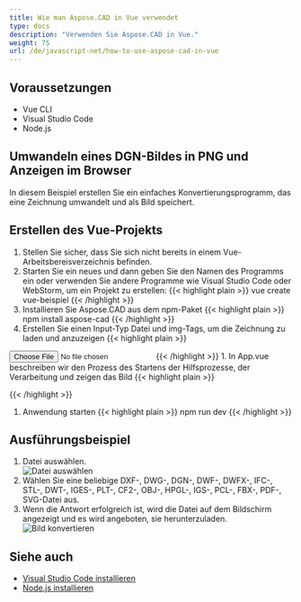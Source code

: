```yaml
---
title: Wie man Aspose.CAD in Vue verwendet
type: docs
description: "Verwenden Sie Aspose.CAD in Vue."
weight: 75
url: /de/javascript-net/how-to-use-aspose-cad-in-vue
---
```


## Voraussetzungen
- Vue CLI
- Visual Studio Code
- Node.js

## Umwandeln eines DGN-Bildes in PNG und Anzeigen im Browser

In diesem Beispiel erstellen Sie ein einfaches Konvertierungsprogramm, das eine Zeichnung umwandelt und als Bild speichert.

## Erstellen des Vue-Projekts

1. Stellen Sie sicher, dass Sie sich nicht bereits in einem Vue-Arbeitsbereisverzeichnis befinden.
1. Starten Sie ein neues und dann geben Sie den Namen des Programms ein oder verwenden Sie andere Programme wie Visual Studio Code oder WebStorm, um ein Projekt zu erstellen:
{{< highlight plain >}}
vue create vue-beispiel
{{< /highlight >}}
1. Installieren Sie Aspose.CAD aus dem npm-Paket
{{< highlight plain >}}
npm install aspose-cad
{{< /highlight >}}
1. Erstellen Sie einen Input-Typ Datei und img-Tags, um die Zeichnung zu laden und anzuzeigen
{{< highlight plain >}}
<input id="file" type="file">
<img id="image" />
{{< /highlight >}}
1. In App.vue beschreiben wir den Prozess des Startens der Hilfsprozesse, der Verarbeitung und zeigen das Bild
{{< highlight plain >}}
<script>
import { Drawing, PngOptions } from "aspose-cad";

export default {
  beforeCreate: function () {
    // Notwendig für den Start des Zusammenbau-Prozesses
    let recaptchaScript = document.createElement('script')
    recaptchaScript.setAttribute('src', '/node_modules/aspose-cad/dotnet.js')
    document.head.appendChild(recaptchaScript)

    let dotnet;
  },
  mounted() {
    window.addEventListener('load', this.onWindowLoad)
  },
  methods: {
    async onWindowLoad() {
      
      console.log("WASM wird geladen...");
      await dotnet.boot();
      console.log("WASM geladen");

      document.querySelector('input').addEventListener('change', function() {
            const reader = new FileReader();
            reader.onload = function() {

              let arrayBuffer = this.result;
              let array = new Uint8Array(arrayBuffer);

              // LADEN
              let file = Image.load(array);
              console.log(file);

              // SPEICHERN
              let exportedFilePromise = Image.save(array, new PngOptions());
              exportedFilePromise.then(exportedFile => {
                console.log(exportedFile);

                let urlCreator = window.URL || window.webkitURL;
                let blob = new Blob([exportedFile], { type: 'application/octet-stream' });
                let imageUrl = urlCreator.createObjectURL(blob);
                document.querySelector("#image").src = imageUrl;
              });
            }

            reader.readAsArrayBuffer(this.files[0]);
          },
          false);
    },
  },
}
</script>

<template>
  <header>
    <img alt="Vue Logo" class="logo" src="./assets/logo.svg" width="125" height="125" />
    <p>Beispiel aspose.cad für Vue.</p>
  </header>

  <main>
    <input id="file" type="file">
    <br/>
    <img id="image" />
  </main>
</template>

<style scoped>
header {
  line-height: 1.5;
}
main{
  text-align: center;
}

.logo {
  display: block;
  margin: 0 auto 2rem;
}

@media (min-width: 1024px) {
  header {
    display: flex;
    place-items: center;
    padding-right: calc(var(--section-gap) / 2);
  }


  header .wrapper {
    display: flex;
    place-items: flex-start;
    flex-wrap: wrap;
  }
}
</style>
{{< /highlight >}}
1. Anwendung starten
{{< highlight plain >}}
npm run dev
{{< /highlight >}}

## Ausführungsbeispiel

1. Datei auswählen.<br>
![Datei auswählen](/_assets/javascript-net/vue/choose-file.png)<br>
1. Wählen Sie eine beliebige DXF-, DWG-, DGN-, DWF-, DWFX-, IFC-, STL-, DWT-, IGES-, PLT-, CF2-, OBJ-, HPGL-, IGS-, PCL-, FBX-, PDF-, SVG-Datei aus.
1. Wenn die Antwort erfolgreich ist, wird die Datei auf dem Bildschirm angezeigt und es wird angeboten, sie herunterzuladen.<br>
![Bild konvertieren](/_assets/javascript-net/vue/convert-image.png)<br>

## Siehe auch

- [Visual Studio Code installieren](https://code.visualstudio.com/)
- [Node.js installieren](https://nodejs.org/en/)
